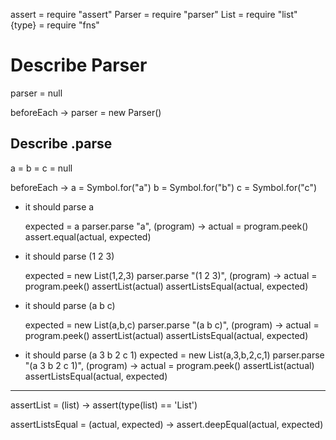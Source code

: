 assert  = require "assert"
Parser  = require "parser"
List    = require "list"
{type}  = require "fns"

# Describe Parser

parser = null

beforeEach ->
  parser = new Parser()

## Describe .parse

a = b = c = null

beforeEach ->
  a = Symbol.for("a")
  b = Symbol.for("b")
  c = Symbol.for("c")

- it should parse a

  expected = a
  parser.parse "a", (program) ->
    actual = program.peek()
    assert.equal(actual, expected)

- it should parse (1 2 3)

  expected = new List(1,2,3)
  parser.parse "(1 2 3)", (program) ->
    actual = program.peek()
    assertList(actual)
    assertListsEqual(actual, expected)

- it should parse (a b c)

  expected = new List(a,b,c)
  parser.parse "(a b c)", (program) ->
    actual = program.peek()
    assertList(actual)
    assertListsEqual(actual, expected)

- it should parse (a 3 b 2 c 1)
  expected = new List(a,3,b,2,c,1)
  parser.parse "(a 3 b 2 c 1)", (program) ->
    actual = program.peek()
    assertList(actual)
    assertListsEqual(actual, expected)

---

assertList = (list) ->
  assert(type(list) == 'List')

assertListsEqual = (actual, expected) ->
  assert.deepEqual(actual, expected)

